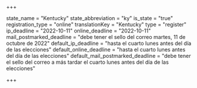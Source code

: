 +++

state_name = "Kentucky"
state_abbreviation = "ky"
is_state = "true"
registration_type = "online"
translationKey = "Kentucky"
type = "register"
ip_deadline = "2022-10-11"
online_deadline = "2022-10-11"
mail_postmarked_deadline = "debe tener el sello del correo martes, 11 de octubre de 2022"
default_ip_deadline = "hasta el cuarto lunes antes del día de las elecciones"
default_online_deadline = "hasta el cuarto lunes antes del día de las elecciones"
default_mail_postmarked_deadline = "debe tener el sello del correo a más tardar el cuarto lunes antes del día de las elecciones"

+++